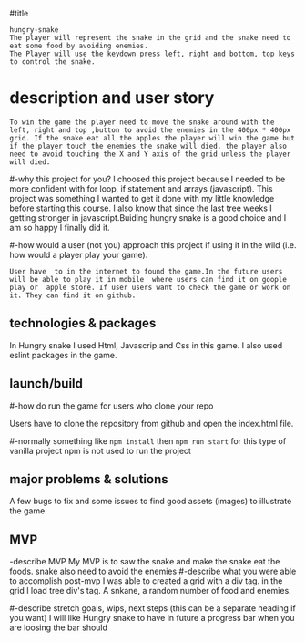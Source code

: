 

#title

    hungry-snake
    The player will represent the snake in the grid and the snake need to eat some food by avoiding enemies.
    The Player will use the keydown press left, right and bottom, top keys to control the snake.

# description and user story 

    To win the game the player need to move the snake around with the left, right and top ,button to avoid the enemies in the 400px * 400px grid. If the snake eat all the apples the player will win the game but if the player touch the enemies the snake will died. the player also need to avoid touching the X and Y axis of the grid unless the player will died.

#-why this project for you?
    I choosed this project because I needed to be more confident with for loop, if statement and arrays (javascript). This project was something I wanted to get it done with my little knowledge  before starting this course. I also know that since the last tree weeks I getting stronger in javascript.Buiding hungry snake is a good choice and I am so happy I finally did it.

#-how would a user (not you) approach this project if using it in the wild (i.e. how would a player play your game).

    User have  to in the internet to found the game.In the future users will be able to play it in mobile  where users can find it on goople play or  apple store. If user users want to check the game or work on it. They can find it on github.


## technologies & packages
In Hungry snake I used Html, Javascrip and Css in this game. I also used eslint packages in the game.

## launch/build 
#-how do run the game for users who clone your repo 

Users have to clone the repository from github and open the index.html file.

#-normally something like `npm install` then `npm run start` for this type of vanilla project
npm is not used to run the project

## major problems & solutions
A few bugs to fix and some issues to find good assets (images) to illustrate the game.


## MVP
-describe MVP
My MVP is to saw the snake and make the snake eat the foods. snake also need to avoid the enemies
#-describe what you were able to accomplish post-mvp
I was able to created a grid with a div tag. in the grid I load tree div's tag. A snkane, a random number of food and enemies.

#-describe stretch goals, wips, next steps (this can be a separate heading if you want)
    I will like Hungry snake to  have in future a progress bar when you are loosing the bar should 


